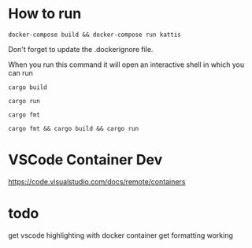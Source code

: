 # How to run

 `docker-compose build && docker-compose run kattis`

Don't forget to update the .dockerignore file.

When you run this command it will open an interactive shell in which you can run

 `cargo build`

 `cargo run`

 `cargo fmt`

 `cargo fmt && cargo build && cargo run`

 # VSCode Container Dev
 https://code.visualstudio.com/docs/remote/containers

# todo

get vscode highlighting with docker container
get formatting working
